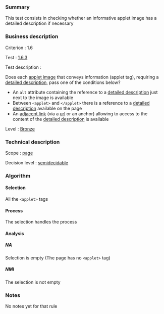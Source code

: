 ### Summary

This test consists in checking whether an informative applet image has a detailed description if necessary

### Business description

Criterion : 1.6

Test : [1.6.3](http://www.accessiweb.org/index.php/accessiweb-22-english-version.html#test-1-6-3)

Test description :

Does each [applet image](http://www.accessiweb.org/index.php/glossary-76.html#mImgApplet) that conveys information (applet tag), requiring a [detailed description](http://www.accessiweb.org/index.php/glossary-76.html#mDescDetaillee), pass one of the conditions below?

-   An `alt` attribute containing the reference to a [detailed description](http://www.accessiweb.org/index.php/glossary-76.html#mDescDetaillee) just next to the image is available
-   Between `<applet>` and `</applet>` there is a reference to a [detailed description](http://www.accessiweb.org/index.php/glossary-76.html#mDescDetaillee) available on the page
-   An [adjacent link](http://www.accessiweb.org/index.php/glossary-76.html#mLienAdj) (via a [url](http://www.accessiweb.org/index.php/glossary-76.html#mUrl)
    or an anchor) allowing to access to the content of the [detailed description](http://www.accessiweb.org/index.php/glossary-76.html#mDescDetaillee) is available

Level : [Bronze](/en/category/rules-design/accessiweb-11/level/bronze)

### Technical description

Scope : [page](/en/category/rules-design/accessiweb-11/scope/page)

Decision level :
[semidecidable](/en/category/rules-design/accessiweb-11/decision-level/semidecidable)

### Algorithm

#### Selection

All the `<applet>` tags

#### Process

The selection handles the process

#### Analysis

##### NA

Selection is empty (The page has no `<applet>` tag)

##### NMI

The selection is not empty

### Notes

No notes yet for that rule
